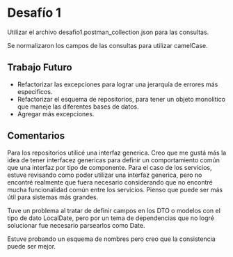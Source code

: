 # Desafío 1

Utilizar el archivo desafio1.postman_collection.json para las consultas.

Se normalizaron los campos de las consultas para utilizar camelCase.


## Trabajo Futuro

- Refactorizar las excepciones para lograr una jerarquía de errores más especificos.
- Refactorizar el esquema de repositorios, para tener un objeto monolitico que maneje las diferentes bases de datos.
- Agregar más excepciones.


## Comentarios

Para los repositorios utilicé una interfaz generica. Creo que me gustá más la idea de tener interfacez genericas para definir un comportamiento común que una interfaz por tipo de componente. Para el caso de los servicios, estuve revisando como poder utilizar una interfaz generica, pero no encontré realmente que fuera necesario considerando que no encontré mucha funcionalidad común entre los servicios. Pienso que puede ser más útil para sistemas más grandes.

Tuve un problema al tratar de definir campos en los DTO o modelos con el tipo de dato LocalDate, pero por un tema de dependencias que no logré solucionar fue necesario parsearlos como Date.

Estuve probando un esquema de nombres pero creo que la consistencia puede ser mejor.
